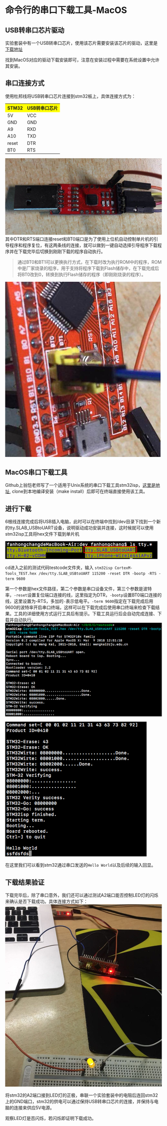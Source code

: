 # 命令行的串口下载工具-MacOS

## USB转串口芯片驱动
实验套装中有一个USB转串口芯片，使用该芯片需要安装该芯片的驱动，这里是[下载地址](https://cn.silabs.com/products/development-tools/software/usb-to-uart-bridge-vcp-drivers)

找到MacOS对应的驱动下载安装即可，注意在安装过程中需要在系统设置中允许其安装。
## 串口连接方式
使用杜邦线将USB转串口芯片连接到stm32板上，具体连接方式为：
<table>
  <tr>
    <th  bgcolor=yellow>STM32</th>
    <th  bgcolor=yellow>USB转串口芯片</th>
  </tr>
  <tr>
    <td> 5V </td>
    <td> VCC </td>
  </tr>
  <tr>
    <td> GND </td>
    <td> GND </td>
  <tr>
    <td> A9 </td>
    <td> RXD </td>
  </tr>
  <tr>
    <td> A10 </td>
    <td> TXD </td>
  </tr>
  <tr>
    <td> reset </td>
    <td> DTR </td>
  </tr>
  <tr>
    <td> BT0 </td>
    <td> RTS </td>
  </tr>
</table>

![](./img/USB.jpeg)
其中DTR和RTS端口连接reset和BT0端口是为了使用上位机自动控制单片机的引导程序和程序复位，有这两条线的连接，就可以做到一键自动选择引导程序下载程序并在下载完毕后切换到刚刚下载的程序自动执行。

>通过BT0和BT1可以更换执行方式，在下载时改为执行ROM中的程序，ROM中是厂家烧录的程序，用于支持将程序下载到Flash储存中，在下载完成后将BT0改到0，转换到执行Flash储存的程序（即刚刚烧录的程序）。

![](./img/BOOT.jpeg)
## MacOS串口下载工具
Github上翁恺老师写了一个适用于Unix系统的串口下载工具stm32isp，[这里是地址](https://github.com/wengkai/stm32isp), clone到本地编译安装（make install）后即可在终端直接使用该工具。
## 进行下载
6根线连接完成后将USB插入电脑，此时可以在终端中找到/dev目录下找到一个新的tty.SLAB_USBtoUART设备，说明驱动成功安装并连接，这时候就可以使用stm32isp工具将hex文件下载到单片机

![](./img/tty.png)

cd进入之前的测试代码testcode文件夹，输入
`stm32isp CortexM-Tools_TEST.hex /dev/tty.SLAB_USBtoUART 115200 -reset DTR -bootp -RTS -term 9600`

第一个参数是hex文件路径，第二个参数是串口设备文件，第三个参数是波特率，`-reset`设置复位端口连接的线，这里指定为DTR，`-bootp`设置BT0端口连接的线，这里设置为-RTS，多加的`-`表示低电平。`-term 9600`指定在下载完成后用9600的波特率开启串口终端，这样可以在下载完成后使用串口终端来检查下载结果。工具的详细使用方式运行工具后有提示。下载工具运行后会自动完成连接、下载并自动执行。
![](./img/sync.png)

![](./img/finish.png)

在这里我们可以看到stm32通过串口发送的`Hello World`以及后续的输入回显。
## 下载结果验证

下载完毕后，除了串口意外，我们还可以通过测试A2端口能否控制LED灯的闪烁来确认是否下载成功。具体连接方式如下：
![](./img/flash.jpeg)

将stm32的A2端口接到LED灯的正极，串联一个实验套装中的电阻后连回stm32上的GND端口，stm32的供电可以通过保持USB转串口芯片的连接，并保持与电脑的连接来供应5V电源。

观察LED灯是否闪烁，若闪烁即证明下载成功。
